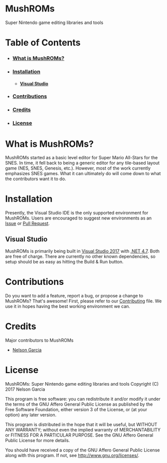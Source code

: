 # MushROMs
Super Nintendo game editing libraries and tools
# Table of Contents
* ### [What is MushROMs?](#what-is-mushroms-1)
* ### [Installation](#installation-1)
    * #### [Visual Studio](#visual-studio-1)
* ### [Contributions](#contributions-1)
* ### [Credits](#credits-1)
* ### [License](#license-1)
# What is MushROMs?
MushROMs started as a basic level editor for Super Mario All-Stars for the SNES. In time, it fell back to being a generic editor for any tile-based layout game (NES, SNES, Genesis, etc.). However, most of the work currently emphasizes SNES games. What it can ultimately do will come down to what the contributors want it to do.
# Installation
Presently, the Visual Studio IDE is the only supported environment for MushROMs. Users are encouraged to suggest new environments as an [Issue](https://github.com/bonimy/MushROMs/issues) or [Pull Request](https://github.com/bonimy/MushROMs/pulls).
## Visual Studio
MushROMs is primarily being built in [Visual Studio 2017](https://www.visualstudio.com/en-us/news/releasenotes/vs2017-relnotes) with [.NET 4.7](https://blogs.msdn.microsoft.com/dotnet/2017/04/05/announcing-the-net-framework-4-7/). Both are free of charge. There are currently no other known dependencies, so setup should be as easy as hitting the Build & Run button.
# Contributions
Do you want to add a feature, report a bug, or propose a change to MushROMs? That's awesome! First, please refer to our [Contributing](CONTRIBUTING.md) file. We use it in hopes having the best working environment we can.
# Credits
Major contributors to MushROMs
* [Nelson Garcia](https://github.com/bonimy)
# License
MushROMs: Super Nintendo game editing libraries and tools
Copyright (C) 2017 Nelson Garcia

This program is free software: you can redistribute it and/or modify
it under the terms of the GNU Affero General Public License as published
by the Free Software Foundation, either version 3 of the License, or
(at your option) any later version.

This program is distributed in the hope that it will be useful,
but WITHOUT ANY WARRANTY; without even the implied warranty of
MERCHANTABILITY or FITNESS FOR A PARTICULAR PURPOSE.  See the
GNU Affero General Public License for more details.

You should have received a copy of the GNU Affero General Public License
along with this program. If not, see http://www.gnu.org/licenses/.
